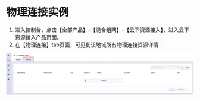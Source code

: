 # 物理连接实例


1. 进入控制台，点击【全部产品】-【混合组网】-【云下资源接入】，进入云下资源接入产品页面。
2. 在【物理连接】tab页面，可见到该地域所有物理连接资源详情：

![物理连接](/images/wulilianjie.png)
